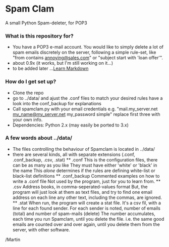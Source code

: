 # Spam Clam #

A small Python Spam-deleter, for POP3

### What is this repository for? ###

* You have a POP3 e-mail account. You would like to simply delete a lot of spam emails discretely on the server, following a simple rule-set, like "from contains annoying@sales.com" or "subject start with 'loan offer'".
* about 0.9x (it works, but I'm still working on it...)
* to be added later ...[Learn Markdown](https://bitbucket.org/tutorials/markdowndemo)

### How do I get set up? ###

* Clone the repo
* go to ../data/ and ajust the .conf files to match your desired rules
  have a look into the conf_backup for explanations
* Call spamclam.py with your email credentials
  e.g. "mail.my_server.net my_name@my_server.net my_password simple"
  replace first three with your own info.
* Dependencies: Python 2.x (may easily be ported to 3.x)

### A few words about ../data/

* The files controlling the behaviour of Spamclam is located in ../data/
* there are several kinds, all with separate extensions (.conf, .conf_backup, .csv, .stat)
** .conf
   This is the configuration files, there can be as many as you like
   They must have either 'white' or 'black' in the name
   This _alone_ determines if the rules are defining white-list or black-list definitions
** .conf_backup
   Commented examples on how to write a .conf file
   Not used by the program, just for you to learn from.
** .csv
   Address books, in comma-seperated-values format
   But, the program will just look at them as text files, and try to find one email address on each line
   any other text, including the commas, are ignored.
** .stat
   When run, the program will create a stat file.
   It's a csv fil, with a line for each found sender.
   For each sender is noted, number of emails (total) and number of spam-mails (delete)
   The number accumulates, each time you run Spamclam, until you delete the file.
   i.e. the same good emails are counted over and over again, until you delete them from the server, with other software.
   
/Martin